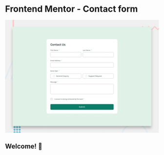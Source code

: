 # Frontend Mentor - Contact form

![Design preview for the Contact form coding challenge](./design/desktop-preview.jpg)

## Welcome! 👋

